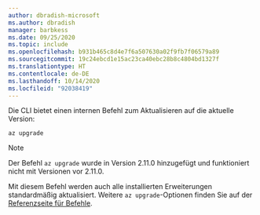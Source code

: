 ```yaml
---
author: dbradish-microsoft
ms.author: dbradish
manager: barbkess
ms.date: 09/25/2020
ms.topic: include
ms.openlocfilehash: b931b465c8d4e7f6a507630a02f9fb7f06579a89
ms.sourcegitcommit: 19c24ebcd1e15ac23ca40ebc28b8c4804bd1327f
ms.translationtype: HT
ms.contentlocale: de-DE
ms.lasthandoff: 10/14/2020
ms.locfileid: "92038419"
---
```

Die CLI bietet einen internen Befehl zum Aktualisieren auf die aktuelle Version:

```azurecli
az upgrade
```

> [!NOTE]
>
> Der Befehl `az upgrade` wurde in Version 2.11.0 hinzugefügt und funktioniert nicht mit Versionen vor 2.11.0.
>
> Mit diesem Befehl werden auch alle installierten Erweiterungen standardmäßig aktualisiert. Weitere `az upgrade`-Optionen finden Sie auf der [Referenzseite für Befehle](/cli/azure/reference-index#az_upgrade).
